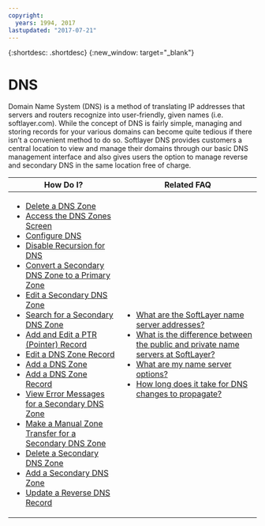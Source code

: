 ```yaml
---
copyright:
  years: 1994, 2017
lastupdated: "2017-07-21"
---
```


{:shortdesc: .shortdesc}
{:new_window: target="_blank"}

# DNS

Domain Name System (DNS) is a method of translating IP addresses that servers and routers recognize into user-friendly, given names (i.e. softlayer.com). While the concept of DNS is fairly simple, managing and storing records for your various domains can become quite tedious if there isn’t a convenient method to do so. Softlayer DNS provides customers a central location to view and manage their domains through our basic DNS management interface and also gives users the option to manage reverse and secondary DNS in the same location free of charge.

|How Do I?|Related FAQ|
|---|---|
|<ul><li><a href="delete-dns-zone.html">Delete a DNS Zone</a></li><li><a href="access-dns-zones-screen.html">Access the DNS Zones Screen</a></li><li><a href="configure-dns.html">Configure DNS</a></li><li><a href="disable-recursion-dns.html">Disable Recursion for DNS</a></li><li><a href="convert-secondary-dns-zone-primary-zone.html">Convert a Secondary DNS Zone to a Primary Zone</a></li><li><a href="edit-secondary-dns-zone.html">Edit a Secondary DNS Zone</a></li><li><a href="search-secondary-dns-zone.html">Search for a Secondary DNS Zone</a></li><li><a href="add-and-edit-ptr-pointer-record.html">Add and Edit a PTR (Pointer) Record</a></li><li><a href="edit-dns-zone-record.html">Edit a DNS Zone Record</a></li><li><a href="add-dns-zone.html">Add a DNS Zone</a></li><li><a href="add-dns-zone-record.html">Add a DNS Zone Record</a></li><li><a href="view-error-messages-secondary-dns-zone.html">View Error Messages for a Secondary DNS Zone</a></li><li><a href="make-manual-zone-transfer-secondary-dns-zone.html">Make a Manual Zone Transfer for a Secondary DNS Zone</a></li><li><a href="delete-secondary-dns-zone.html">Delete a Secondary DNS Zone</a></li><li><a href="add-secondary-dns-zone.html">Add a Secondary DNS Zone</a></li><li><a href="update-reverse-dns-record.html">Update a Reverse DNS Record</a></li></ul>|<ul><li><a href="dns-faqs.html#26">What are the SoftLayer name server addresses?</a></li><li><a href="dns-faqs.html#27">What is the difference between the public and private name servers at SoftLayer?</a></li><li><a href="dns-faqs.html#28">What are my name server options?</a></li><li><a href="dns-faqs.html#29">How long does it take for DNS changes to propagate?</a></li></ul>|

